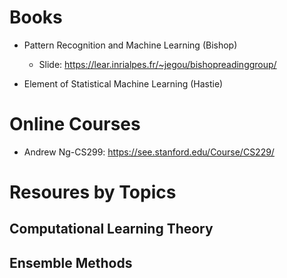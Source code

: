 # Books

* Pattern Recognition and Machine Learning (Bishop)

  * Slide: https://lear.inrialpes.fr/~jegou/bishopreadinggroup/

* Element of Statistical Machine Learning (Hastie)

# Online Courses

* Andrew Ng-CS299: https://see.stanford.edu/Course/CS229/

# Resoures by Topics

## Computational Learning Theory

## Ensemble Methods

